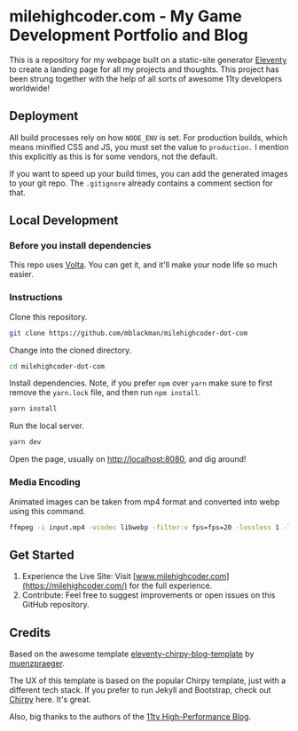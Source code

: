 # milehighcoder.com - My Game Development Portfolio and Blog

This is a repository for my webpage built on a static-site generator [Eleventy](https://www.11ty.dev/) to create a landing page for all my projects and thoughts. This project has been strung together with the help of all sorts of awesome 11ty developers worldwide!

## Deployment

All build processes rely on how `NODE_ENV` is set. For production builds, which means minified CSS and JS, you must set the value to `production.` I mention this explicitly as this is for some vendors, not the default.

If you want to speed up your build times, you can add the generated images to your git repo. The `.gitignore` already contains a comment section for that.

## Local Development

### Before you install dependencies

This repo uses [Volta](https://volta.sh/). You can get it, and it'll make your node life so much easier.

### Instructions

Clone this repository.

```zsh
git clone https://github.com/mblackman/milehighcoder-dot-com
```

Change into the cloned directory.

```zsh
cd milehighcoder-dot-com
```

Install dependencies. Note, if you prefer `npm` over `yarn` make sure to first remove the `yarn.lock` file, and then run `npm install`.

```zsh
yarn install
```

Run the local server.

```zsh
yarn dev
```

Open the page, usually on <http://localhost:8080>, and dig around!

### Media Encoding

Animated images can be taken from mp4 format and converted into webp using this command.

```zsh
ffmpeg -i input.mp4 -vcodec libwebp -filter:v fps=fps=20 -lossless 1 -loop 0 -preset default -an -vsync 0 -s 500:500 output.webp
```

## Get Started

1. Experience the Live Site: Visit [www.milehighcoder.com](https://milehighcoder.com/) for the full experience.
2. Contribute: Feel free to suggest improvements or open issues on this GitHub repository.


## Credits

Based on the awesome template [eleventy-chirpy-blog-template](https://github.com/muenzpraeger/eleventy-chirpy-blog-template) by [muenzpraeger](https://github.com/muenzpraeger).

The UX of this template is based on the popular Chirpy template, just with a different tech stack. If you prefer to run Jekyll and Bootstrap, check out [Chirpy](https://github.com/cotes2020/jekyll-theme-chirpy) here. It's great.

Also, big thanks to the authors of the [11ty High-Performance Blog](https://github.com/google/eleventy-high-performance-blog).
